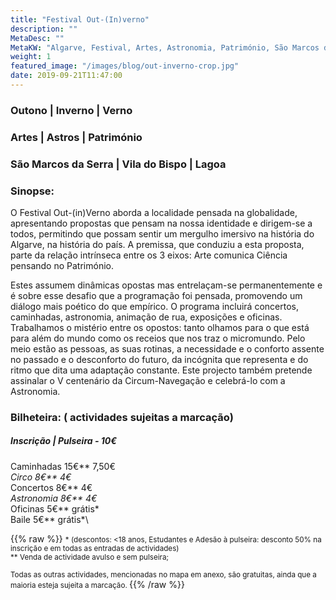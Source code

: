 ```yaml
---
title: "Festival Out-(In)verno"
description: ""
MetaDesc: ""
MetaKW: "Algarve, Festival, Artes, Astronomia, Património, São Marcos da Serra, Vila do Bispo, Lagoa"
weight: 1
featured_image: "/images/blog/out-inverno-crop.jpg"
date: 2019-09-21T11:47:00
---
```

### Outono | Inverno | Verno
### Artes | Astros | Património
### São Marcos da Serra | Vila do Bispo | Lagoa
### Sinopse:

O Festival Out-(in)Verno aborda a localidade pensada na globalidade, apresentando propostas que
pensam na nossa identidade e dirigem-se a todos, permitindo que possam sentir um mergulho imersivo
na história do Algarve, na história do país. A premissa, que conduziu a esta proposta, parte da
relação intrínseca entre os 3 eixos: Arte comunica Ciência pensando no Património.

Estes assumem dinâmicas opostas mas entrelaçam-se permanentemente e é sobre esse desafio que
a programação foi pensada, promovendo um diálogo mais poético do que empírico. O programa incluirá
concertos, caminhadas, astronomia, animação de rua, exposições e oficinas. Trabalhamos o mistério
entre os opostos: tanto olhamos para o que está para além do mundo como os receios que nos traz
o micromundo. Pelo meio estão as pessoas, as suas rotinas, a necessidade e o conforto assente no
passado e o desconforto do futuro, da incógnita que representa e do ritmo que dita uma adaptação
constante. Este projecto também pretende assinalar o V centenário da Circum-Navegação e celebrá-lo
com a Astronomia.


### Bilheteira: ( actividades sujeitas a marcação)


##### Inscrição | Pulseira - 10€


Caminhadas  15€**         7,50€*\
Circo               8€**        4€*\
Concertos       8€**           4€*\
Astronomia     8€**         4€*\
Oficinas          5€**           grátis*\
Baile               5€**           grátis*\

{{% raw %}}
<small>
\* (descontos:  <18 anos, Estudantes e Adesão à pulseira: desconto 50% na inscrição e em todas as entradas de actividades)\
** Venda de actividade avulso e sem pulseira;

Todas as outras actividades, mencionadas no mapa em anexo, são gratuitas, ainda que a maioria esteja sujeita a marcação.
</small>
{{% /raw %}}
